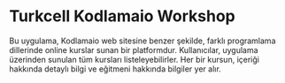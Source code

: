 # Turkcell Kodlamaio Workshop

Bu uygulama, Kodlamaio web sitesine benzer şekilde, farklı programlama dillerinde online kurslar sunan bir platformdur. Kullanıcılar, uygulama üzerinden sunulan tüm kursları listeleyebilirler. Her bir kursun, içeriği hakkında detaylı bilgi ve eğitmeni hakkında bilgiler yer alır.